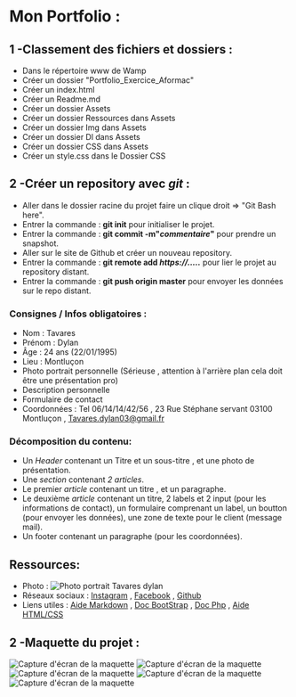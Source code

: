 # **Mon Portfolio** :

## 1 -Classement des fichiers et dossiers :
- Dans le répertoire www de Wamp
- Créer un dossier "Portfolio_Exercice_Aformac"
- Créer un index.html
- Créer un Readme.md
- Créer un dossier Assets
- Créer un dossier Ressources dans Assets
- Créer un dossier Img dans Assets
- Créer un dossier Dl dans Assets
- Créer un dossier CSS dans Assets
- Créer un style.css dans le Dossier CSS

## 2 -Créer un repository avec *git* :
- Aller dans le dossier racine du projet faire un clique droit => "Git Bash here".
- Entrer la commande : **git init** pour initialiser le projet.
- Entrer la commande : **git commit -m"*commentaire*"** pour prendre un snapshot.
- Aller sur le site de Github et créer un nouveau repository.
- Entrer la commande : **git remote add *https://.....*** pour lier le projet au repository distant.
- Entrer la commande : **git push origin master** pour envoyer les données sur le repo distant.

### Consignes / Infos obligatoires :
- Nom : Tavares
- Prénom : Dylan
- Âge : 24 ans (22/01/1995)
- Lieu : Montluçon
- Photo portrait personnelle (Sérieuse , attention à l'arrière plan cela doit être une présentation pro)
- Description personnelle
- Formulaire de contact
- Coordonnées : Tel 06/14/14/42/56 , 23 Rue Stéphane servant 03100 Montluçon , Tavares.dylan03@gmail.fr

### Décomposition du contenu:
- Un *Header* contenant un Titre et un sous-titre , et une photo de présentation.
- Une *section* contenant *2 articles*.
- Le premier *article* contenant un titre , et un paragraphe.
- Le deuxième *article* contenant un titre, 2 labels et 2 input (pour les informations de contact), un formulaire comprenant un label, un boutton (pour envoyer les données), une zone de texte pour le client (message mail).
- Un footer contenant un paragraphe (pour les coordonnées).

## Ressources:
- Photo : ![Photo portrait Tavares dylan](/assets/img/Photo_Dylan.jpg)
- Réseaux sociaux : [Instagram](https://www.instagram.com/dylan.03100/) , [Facebook](https://www.facebook.com/dylan.tavares.9) , [Github](https://github.com/TavaresDylan)
- Liens utiles : [Aide Markdown](https://seps.flibuste.net/markdown_help) , [Doc BootStrap](https://getbootstrap.com/docs/4.3/getting-started/introduction/) , [Doc Php](https://www.php.net/docs.php) , [Aide HTML/CSS](https://htmlcheatsheet.com/css/)

## 2 -Maquette du projet :

![Capture d'écran de la maquette](/assets/img/Maquette4.jpg)  ![Capture d'écran de la maquette](/assets/img/Maquette3.jpg)  ![Capture d'écran de la maquette](/assets/img/Maquette2.jpg)  ![Capture d'écran de la maquette](/assets/img/Maquette1.jpg)  ![Capture d'écran de la maquette](/assets/img/Maquette5.jpg)



